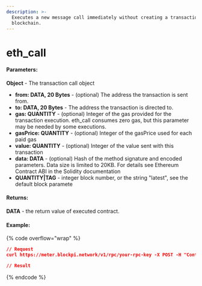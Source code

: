 ```yaml
---
description: >-
  Executes a new message call immediately without creating a transaction on the
  blockchain.
---
```


# eth\_call

#### **Parameters:**

**Object** - The transaction call object

* **from: DATA, 20 Bytes** - (optional) The address the transaction is sent from.
* **to: DATA, 20 Bytes** - The address the transaction is directed to.
* **gas: QUANTITY** - (optional) Integer of the gas provided for the transaction execution. eth\_call consumes zero gas, but this parameter may be needed by some executions.
* **gasPrice: QUANTITY** - (optional) Integer of the gasPrice used for each paid gas
* **value: QUANTITY** - (optional) Integer of the value sent with this transaction
* **data: DATA** - (optional) Hash of the method signature and encoded parameters. Data size is limited to 20KB. For details see Ethereum Contract ABI in the Solidity documentation
* **QUANTITY|TAG** - integer block number, or the string "latest", see the default block paramete

#### **Returns:**

**DATA** - the return value of executed contract.

#### Example:

{% code overflow="wrap" %}
```json
// Request
curl https://meter.blockpi.network/v1/rpc/your-rpc-key -X POST -H "Content-Type: application/json" --data '{"jsonrpc":"2.0","method":"eth_call","params":[{see above}],"id":1}'

// Result

```
{% endcode %}
